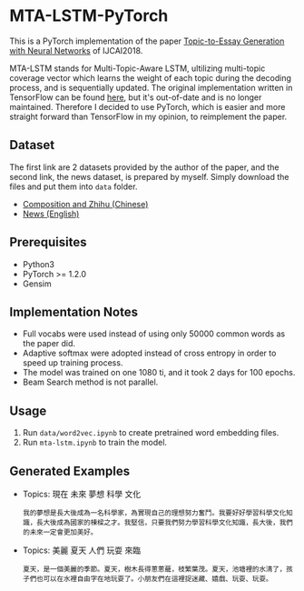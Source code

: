 # MTA-LSTM-PyTorch

This is a PyTorch implementation of the paper [Topic-to-Essay Generation with Neural Networks](http://ir.hit.edu.cn/~xcfeng/xiaocheng%20Feng's%20Homepage_files/final-topic-essay-generation.pdf) of IJCAI2018.

MTA-LSTM stands for Multi-Topic-Aware LSTM, ultilizing multi-topic coverage vector which learns the weight of each topic during the decoding process, and is sequentially updated. The original implementation written in TensorFlow can be found [here](https://github.com/hit-computer/MTA-LSTM), but it's out-of-date and is no longer maintained. Therefore I decided to use PyTorch, which is easier and more straight forward than TensorFlow in my opinion, to reimplement the paper.

## Dataset

The first link are 2 datasets provided by the author of the paper, and the second link, the news dataset, is prepared by myself. Simply download the files and put them into ```data``` folder.

- [Composition and Zhihu (Chinese)](https://drive.google.com/drive/folders/1oK9i0ukV5T0QoPQkHsxa3OdhQ1dVsNnL?usp=sharing)
- [News (English)](https://drive.google.com/drive/folders/1RpBMMBvgnMPjRdQaM46pyncu__QsZBZS?usp=sharing)

## Prerequisites

- Python3
- PyTorch >= 1.2.0
- Gensim

## Implementation Notes

- Full vocabs were used instead of using only 50000 common words as the paper did.
- Adaptive softmax were adopted instead of cross entropy in order to speed up training process.
- The model was trained on one 1080 ti, and it took 2 days for 100 epochs.
- Beam Search method is not parallel.

## Usage

1. Run ```data/word2vec.ipynb``` to create pretrained word embedding files.
2. Run ```mta-lstm.ipynb``` to train the model.

## Generated Examples

- Topics: 現在 未來 夢想 科學 文化
    ```
    我的夢想是長大後成為一名科學家，為實現自己的理想努力奮鬥。我要好好學習科學文化知識，長大後成為國家的棟樑之才。我堅信，只要我們努力學習科學文化知識，長大後，我們的未來一定會更加美好。
    ```
- Topics: 美麗 夏天 人們 玩耍 來臨
    ```
    夏天，是一個美麗的季節。夏天，樹木長得蔥蔥蘢，枝繁葉茂。夏天，池塘裡的水清了，孩子們也可以在水裡自由字在地玩耍了。小朋友們在這裡捉迷藏、嬉戲、玩耍、玩耍。
    ```
